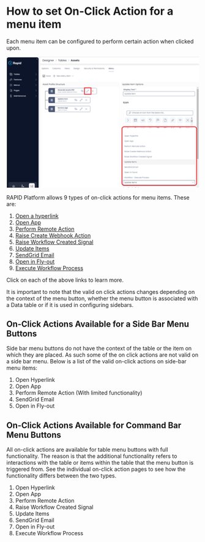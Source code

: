 # How to set On-Click Action for a menu item

Each menu item can be configured to perform certain action when clicked upon.

![Menu On-Click Action](<Menu OnClick Action.png>)

RAPID Platform allows 9 types of on-click actions for menu items. These are:

1. [Open a hyperlink](</docs/Rapid/3-Keyper Manual/2-Designer/3-Menus/Menu Actions/open-hyperlink/open-hyperlink.md> "How to open a Hyperlink from a Menu button?")
2. [Open App](</docs/Rapid/3-Keyper Manual/2-Designer/3-Menus/Menu Actions/open-app/open-app.md> "How to Open a RAPID App from a Menu button?")
3. [Perform Remote Action](</docs/Rapid/3-Keyper Manual/2-Designer/3-Menus/Menu Actions/perform-remote-action/perform-remote-action.md> "How to perform a Remote Action from click of a Menu button?")
4. [Raise Create Webhook Action](</docs/Rapid/3-Keyper Manual/2-Designer/3-Menus/Menu Actions/raise-create-webhook-action/raise-create-webhook-action.md> "How to raise a Webhook Create Action from click of a Menu button?")
5. [Raise Workflow Created Signal](</docs/Rapid/3-Keyper Manual/2-Designer/3-Menus/Menu Actions/raise-create-webhook-action/raise-create-webhook-action.md> "How to raise a Workflow Created Signal from a click of a Menu button?")
6. [Update Items](</docs/Rapid/3-Keyper Manual/2-Designer/3-Menus/Menu Actions/update-items/update-items.md> "How to update items from a click of a Menu button?")
7. [SendGrid Email](</docs/Rapid/3-Keyper Manual/2-Designer/3-Menus/Menu Actions/sendgrid-email/sendgrid-email.md> "Sending Static Email from SendGrid using Explorer Menu Button")
8. [Open in Fly-out](</docs/Rapid/3-Keyper Manual/2-Designer/3-Menus/Menu Actions/open-in-flyout/open-in-flyout.md> "How to open a specific page in Fly-out with a click of a Menu button?")
9. [Execute Workflow Process](</docs/Rapid/3-Keyper Manual/2-Designer/3-Menus/Menu Actions/execute-workflow-process/execute-workflow-process.md> "How to execute a specific workflow process")  

Click on each of the above links to learn more.

It is important to note that the valid on click actions changes depending on the context of the menu button, whether the menu button is associated with a Data table or if it is used in configuring sidebars.

## On-Click Actions Available for a Side Bar Menu Buttons

Side bar menu buttons do not have the context of the table or the item on which they are placed. As such some of the on click actions are not valid on a side bar menu. Below is a list of the valid on-click actions on side-bar menu items:

1. Open Hyperlink
2. Open App
3. Perform Remote Action (With limited functionality)
4. SendGrid Email
5. Open in Fly-out

## On-Click Actions Available for Command Bar Menu Buttons

All on-click actions are available for table menu buttons with full functionality. The reason is that the additional functionality refers to interactions with the table or items within the table that the menu button is triggered from. See the individual on-click action pages to see how the functionality differs between the two types.

1. Open Hyperlink
2. Open App
3. Perform Remote Action
4. Raise Workflow Created Signal
5. Update Items
6. SendGrid Email
7. Open in Fly-out
8. Execute Workflow Process